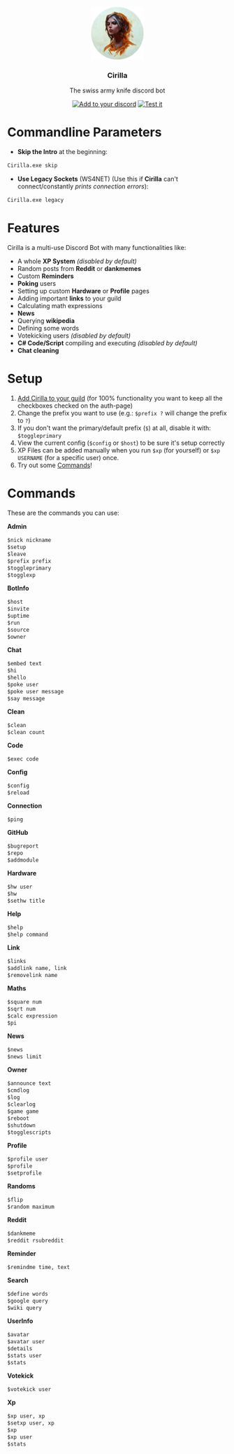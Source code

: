 <p align="center">
  <img src="https://raw.githubusercontent.com/mrousavy/Cirilla/master/Resources/Ciri_round.png" height="120" />
  <h3 align="center">Cirilla</h3>
  <p align="center">The swiss army knife discord bot</p>
  <p align="center">
    <a href="https://discordapp.com/oauth2/authorize?client_id=323123443136593920&scope=bot&permissions=67184707"><img src="https://img.shields.io/badge/Add%20to%20your-Discord-9399ff.svg" alt="Add to your discord"></a>
    <a href="https://discord.gg/ebXZnFX"><img src="https://discordapp.com/api/guilds/326668996550197249/widget.png" alt="Test it"></a>
  </p>
</p>

# Commandline Parameters

* **Skip the Intro** at the beginning:
```sh
Cirilla.exe skip
```

* **Use Legacy Sockets** (WS4NET) (Use this if **Cirilla** can't connect/constantly _prints connection errors_):
```sh
Cirilla.exe legacy
```

# Features
Cirilla is a multi-use Discord Bot with many functionalities like:
* A whole **XP System** _(disabled by default)_
* Random posts from **Reddit** or **dankmemes**
* Custom **Reminders**
* **Poking** users
* Setting up custom **Hardware** or **Profile** pages
* Adding important **links** to your guild
* Calculating math expressions
* **News**
* Querying **wikipedia**
* Defining some words
* Votekicking users _(disabled by default)_
* **C# Code/Script** compiling and executing _(disabled by default)_
* **Chat cleaning**

# Setup
1. [Add Cirilla to your guild](https://discordapp.com/oauth2/authorize?client_id=323123443136593920&scope=bot&permissions=67184707) (for 100% functionality you want to keep all the checkboxes checked on the auth-page)
2. Change the prefix you want to use (e.g.: `$prefix ?` will change the prefix to `?`)
3. If you don't want the primary/default prefix (`$`) at all, disable it with: `$toggleprimary`
4. View the current config (`$config` or `$host`) to be sure it's setup correctly
5. XP Files can be added manually when you run `$xp` (for yourself) or `$xp USERNAME` (for a specific user) once.
6. Try out some [Commands](#Commands)!

# Commands
These are the commands you can use:

**Admin**
```
$nick nickname
$setup
$leave
$prefix prefix
$toggleprimary
$togglexp
```
**BotInfo**
```
$host
$invite
$uptime
$run
$source
$owner
```
**Chat**
```
$embed text
$hi
$hello
$poke user
$poke user message
$say message
```
**Clean**
```
$clean
$clean count
```
**Code**
```
$exec code
```
**Config**
```
$config
$reload
```
**Connection**
```
$ping
```
**GitHub**
```
$bugreport
$repo
$addmodule
```
**Hardware**
```
$hw user
$hw
$sethw title
```
**Help**
```
$help
$help command
```
**Link**
```
$links
$addlink name, link
$removelink name
```
**Maths**
```
$square num
$sqrt num
$calc expression
$pi
```
**News**
```
$news
$news limit
```
**Owner**
```
$announce text
$cmdlog
$log
$clearlog
$game game
$reboot
$shutdown
$togglescripts
```
**Profile**
```
$profile user
$profile
$setprofile
```
**Randoms**
```
$flip
$random maximum
```
**Reddit**
```
$dankmeme
$reddit rsubreddit
```
**Reminder**
```
$remindme time, text
```
**Search**
```
$define words
$google query
$wiki query
```
**UserInfo**
```
$avatar
$avatar user
$details
$stats user
$stats
```
**Votekick**
```
$votekick user
```
**Xp**
```
$xp user, xp
$setxp user, xp
$xp
$xp user
$stats
```
